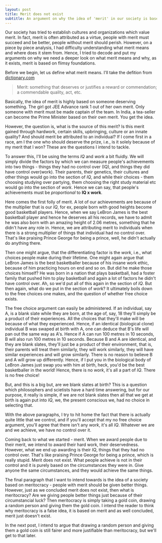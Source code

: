 ```yaml
---
layout: post
title: Merit does not exist
subtitle: An argument on why the idea of 'merit' in our society is based on flimsy foundations.  
---
```


Our society has tried to establish cultures and organizations which value merit. In fact, merit is often attributed as a virtue, people with merit must succeed and be better, people without merit should perish. However, on a piece by piece analysis, I had difficulty understanding what merit means and where does it stem from. Hence, I tried to decode and put my arguments on why we need a deeper look on what merit means and why, as it exists, merit is based on flimsy foundations.

Before we begin, let us define what merit means. I'll take the defition from [dictionary.com](https://www.dictionary.com/browse/merit)
> Merit: something that deserves or justifies a reward or commendation; a commendable quality, act, etc.

Basically, the idea of merit is highly based on someone deserving something. The girl got JEE Advance rank 1 out of her own merit. Only someone with merit must be made captain of the team. In India, a tea-seller can become the Prime Minister based on their own merit. You get the idea. 

However, the question is, what is the source of this merit? Is this merit gained through hardwork, certain skills, upbringing, culture or an innate quality? And should merit be attributed to an individual? If I come first in a race, am I the one who should deserve the prize, i.e., is it solely because of my merit that I won? These are the questions I intend to tackle.

To answer this, I'll be using the terms _IQ_ and _work_ a bit fluidly. We will simply divide the factors by which we can measure people's achievements into two things - things they had no control over (IQ), and things they did have control over(work). Their parents, their genetics, their cultures and other things would go into the section of _IQ_, and while their choices - them choosing studying over partying, them choosing the right study material etc would go into the section of _work_. Hence we can say, that people's achievements must be _proportional_ to **IQ x work**. 

Here comes the first folly of merit. A lot of our achievements are because of the multiplier that is our _IQ_, for ex, people born with good heights become good basketball players. Hence, when we say LeBron James is the best basketball player and hence he deserves all his records, we have to admit he was also born with an amazing height of 2.06 metres, something that he didn't have any role in. Hence, we are attributing merit to individuals when there is a strong multiplier of things that individual had no control over. That's like praising Prince George for being a prince, well, he didn't actually do anything there.

Then one might argue, that the differentiating factor is the _work_, i.e., what choices people make during their lifetime. One might again argue that LeBron James is the best basketballer because of his insane work ethic, because of him practicing hours on end and so on. But did he make those choices himself? He was born in a nation that plays basketball, had a foster family that pushed him to play basketball and again a lot of factors he didn't have control over. Ah, so we'd put all of this again in the section of _IQ_. But then again, what do we put in the section of _work_? It ultimately boils down to the free choices one makes, and the question of whether free choice exists. 

The free choice argument can easily be administered. If an individual, say A, is a blank slate while they are born, at the age of, say, 18 they'll simply be a product of their experiences. All the choices that they'll make will be because of what they experienced. Hence, if an identical (biological clone) individual B was swaped at birth with A, one can deduce that B's life will pan out the same way as A's. Hence if A can run 100 metres in 10 seconds, B will also run 100 metres in 10 seconds. Because B and A are identical, and they are blank slates, they'll just be a product of their environment, that is, their parents will treat them similarly, they will work similarly, they will have similar experiences and will grow similarly. There is no reason to believe B and A will grow up differently. Hence, if I put you in the biological body of LeBron James just swap you with him at birth, heck, you'd be the best basketballer in the world! Hence, there is no _work_, it's all a part of _IQ_. There is no free choice!

But, and this is a big but, are we blank slates at birth? This is a question which philosophers and scietists have a hard time answering, but for our purpose, it really is simple, if we are not blank slates then all that we get at birth is again put into _IQ_, we, the present conscious we, had no choice in selecting that.

With the above paragraphs, I try to hit home the fact that there is actually quite little that we control, and if you'll accept that my no free choice argument, you'll agree that there isn't any _work_, it's all _IQ_. Whatever we are and we achieve, we have no control over it.

Coming back to what we started - merit. When we award people due to their merit, we intend to award their hard work, their deservedness. However, what we end up awarding is their _IQ_, things that they had no control over. That's like praising Prince George for being a prince, which is really stupid. Merit does not exist. What people achieve is not in their control and it is purely based on the circumstances they were in. Give anyone the same circumstances, and they would achieve the same things.

The final paragraph that I want to intend towards is the idea of a society based on meritocracy - people with merit should be given better things. However, just as we concluded merit does not exist, then what is meritocracy? Are we giving people better things just because of their circumstancial luck? Then meritocracy is simply taking a gold coin, drawing a random person and giving them the gold coin. I intend the reader to think why meritocracy is a false idea, it is based on merit and as well concluded, merit just doesn't exist. 

In the next post, I intend to argue that drawing a random person and giving them a gold coin is still fairer and more justifiable than meritocracy, but we'll get to that later.


